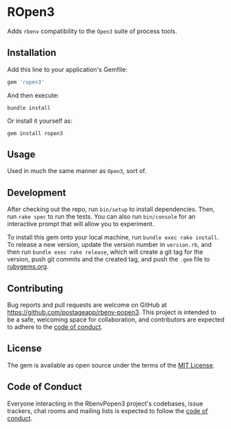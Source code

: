 # ROpen3

Adds `rbenv` compatibility to the `Open3` suite of process tools.

## Installation

Add this line to your application's Gemfile:

```ruby
gem 'ropen3'
```

And then execute:

```shell
bundle install
```

Or install it yourself as:

```gem
gem install ropen3
```

## Usage

Used in much the same manner as `Open3`, sort of.

## Development

After checking out the repo, run `bin/setup` to install dependencies. Then,
run `rake spec` to run the tests. You can also run `bin/console` for an
interactive prompt that will allow you to experiment.

To install this gem onto your local machine, run `bundle exec rake install`. To release a new version, update the version number in `version.rb`, and then
run `bundle exec rake release`, which will create a git tag for the version,
push git commits and the created tag, and push the `.gem` file to [rubygems.org](https://rubygems.org).

## Contributing

Bug reports and pull requests are welcome on GitHub at
https://github.com/postageapp/rbenv-popen3. This project is intended to be
a safe, welcoming space for collaboration, and contributors are expected to
adhere to the [code of conduct](https://github.com/tadman/rbenv_popen3/blob/master/CODE_OF_CONDUCT.md).

## License

The gem is available as open source under the terms of the [MIT License](https://opensource.org/licenses/MIT).

## Code of Conduct

Everyone interacting in the RbenvPopen3 project's codebases, issue trackers,
chat rooms and mailing lists is expected to follow the [code of conduct](https://github.com/tadman/rbenv_popen3/blob/master/CODE_OF_CONDUCT.md).
